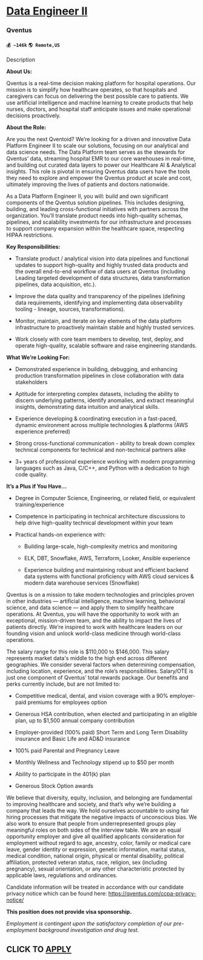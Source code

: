 # [Data Engineer II](https://www.remotewlb.com/apply/data-engineer-ii-69860)  
### Qventus  
#### `💰 ~146k` `🌎 Remote,US`  

Description

**About Us:**

Qventus is a real-time decision making platform for hospital operations. Our mission is to simplify how healthcare operates, so that hospitals and caregivers can focus on delivering the best possible care to patients. We use artificial intelligence and machine learning to create products that help nurses, doctors, and hospital staff anticipate issues and make operational decisions proactively.

 **About the Role:**

Are you the next Qventoid? We’re looking for a driven and innovative Data Platform Engineer II to scale our solutions, focusing on our analytical and data science needs. The Data Platform team serves as the stewards for Qventus’ data, streaming hospital EMR to our core warehouses in real-time, and building out curated data layers to power our Healthcare AI & Analytical insights. This role is pivotal in ensuring Qventus data users have the tools they need to explore and empower the Qventus product at scale and cost, ultimately improving the lives of patients and doctors nationwide.

As a Data Platform Engineer II, you will: build and own significant components of the Qventus solution pipelines. This includes designing, building, and leading cross-functional initiatives with partners across the organization. You’ll translate product needs into high-quality schemas, pipelines, and scalability investments for our infrastructure and processes to support company expansion within the healthcare space, respecting HIPAA restrictions.

 **Key Responsibilities:**

  * Translate product / analytical vision into data pipelines and functional updates to support high-quality and highly trusted data products and the overall end-to-end workflow of data users at Qventus (including Leading targeted development of data structures, data transformation pipelines, data acquisition, etc.).

  * Improve the data quality and transparency of the pipelines (defining data requirements, identifying and implementing data observability tooling - lineage, sources, transformations).

  * Monitor, maintain, and iterate on key elements of the data platform infrastructure to proactively maintain stable and highly trusted services.

  * Work closely with core team members to develop, test, deploy, and operate high-quality, scalable software and raise engineering standards.

 **What We’re Looking For:**

  * Demonstrated experience in building, debugging, and enhancing production transformation pipelines in close collaboration with data stakeholders

  * Aptitude for interpreting complex datasets, including the ability to discern underlying patterns, identify anomalies, and extract meaningful insights, demonstrating data intuition and analytical skills.

  * Experience developing & coordinating execution in a fast-paced, dynamic environment across multiple technologies & platforms (AWS experience preferred)

  * Strong cross-functional communication - ability to break down complex technical components for technical and non-technical partners alike

  * 3+ years of professional experience working with modern programming languages such as Java, C/C++, and Python with a dedication to high code quality.

 **It’s a Plus if You Have…**

  * Degree in Computer Science, Engineering, or related field, or equivalent training/experience

  * Competence in participating in technical architecture discussions to help drive high-quality technical development within your team

  * Practical hands-on experience with:

    * Building large-scale, high-complexity metrics and monitoring

    * ELK, DBT, Snowflake, AWS, Terraform, Looker, Ansible experience

    * Experience building and maintaining robust and efficient backend data systems with functional proficiency with AWS cloud services & modern data warehouse services (Snowflake)

Qventus is on a mission to take modern technologies and principles proven in other industries — artificial intelligence, machine learning, behavioral science, and data science — and apply them to simplify healthcare operations. At Qventus, you will have the opportunity to work with an exceptional, mission-driven team, and the ability to impact the lives of patients directly. We’re inspired to work with healthcare leaders on our founding vision and unlock world-class medicine through world-class operations.

The salary range for this role is $110,000 to $146,000. This salary represents market data's middle to the high end across different geographies. We consider several factors when determining compensation, including location, experience, and the role’s responsibilities. Salary/OTE is just one component of Qventus’ total rewards package. Our benefits and perks currently include, but are not limited to:

  * Competitive medical, dental, and vision coverage with a 90% employer-paid premiums for employees option

  * Generous HSA contribution, when elected and participating in an eligible plan, up to $1,500 annual company contribution 

  * Employer-provided (100% paid) Short Term and Long Term Disability insurance and Basic Life and AD&D insurance

  * 100% paid Parental and Pregnancy Leave 

  * Monthly Wellness and Technology stipend up to $50 per month

  * Ability to participate in the 401(k) plan

  * Generous Stock Option awards

We believe that diversity, equity, inclusion, and belonging are fundamental to improving healthcare and society, and that’s why we’re building a company that leads the way. We hold ourselves accountable to using fair hiring processes that mitigate the negative impacts of unconscious bias. We also work to ensure that people from underrepresented groups play meaningful roles on both sides of the interview table. We are an equal opportunity employer and give all qualified applicants consideration for employment without regard to age, ancestry, color, family or medical care leave, gender identity or expression, genetic information, marital status, medical condition, national origin, physical or mental disability, political affiliation, protected veteran status, race, religion, sex (including pregnancy), sexual orientation, or any other characteristic protected by applicable laws, regulations and ordinances.

Candidate information will be treated in accordance with our candidate privacy notice which can be found here: https://qventus.com/ccpa-privacy-notice/

 **This position does not provide visa sponsorship.**

 _Employment is contingent upon the satisfactory completion of our pre-employment background investigation and drug test._

  
## CLICK TO [APPLY](https://www.remotewlb.com/apply/data-engineer-ii-69860)

